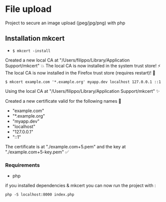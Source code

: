 # File upload

Project to secure an image upload (jpeg/jpg/png) with php

## Installation mkcert

- `$ mkcert -install`

Created a new local CA at "/Users/filippo/Library/Application Support/mkcert" 💥
The local CA is now installed in the system trust store! ⚡️
The local CA is now installed in the Firefox trust store (requires restart)! 🦊

`$ mkcert example.com '*.example.org' myapp.dev localhost 127.0.0.1 ::1`

Using the local CA at "/Users/filippo/Library/Application Support/mkcert" ✨

Created a new certificate valid for the following names 📜
 - "example.com"
 - "*.example.org"
 - "myapp.dev"
 - "localhost"
 - "127.0.0.1"
 - "::1"

The certificate is at "./example.com+5.pem" and the key at "./example.com+5-key.pem" ✅

### Requirements
* php

if you installed dependencies & mkcert you can now run the project with : 

`php -S localhost:8000 index.php`